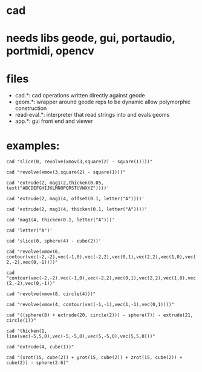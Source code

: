 # cad

# needs libs geode, gui, portaudio, portmidi, opencv

# files
* cad.*: cad operations written directly against geode
* geom.*: wrapper around geode reps to be dynamic allow polymorphic construction
* read-eval.*: interpreter that read strings into and evals geoms
* app.*: gui front end and viewer

# examples:

```cad "slice(0, revolve(xmov(3,square(2) - square(1))))"```

```cad "revolve(xmov(3,square(2) - square(1)))"```

```cad 'extrude(2, mag1(2,thicken(0.05, text("ABCDEFGHIJKLMNOPQRSTUVWXYZ"))))'```

```cad 'extrude(2, mag1(4, offset(0.1, letter("A"))))'```

```cad 'extrude(2, mag1(4, thicken(0.1, letter("A"))))'```

```cad 'mag1(4, thicken(0.1, letter("A")))'```

```cad 'letter("A")'```

```cad 'slice(0, sphere(4) - cube(2))'```

```cad "revolve(xmov(6, contour(vec(-2,-2),vec(-1,0),vec(-2,2),vec(0,1),vec(2,2),vec(1,0),vec(2,-2),vec(0,-1))))"```

```cad "contour(vec(-2,-2),vec(-1,0),vec(-2,2),vec(0,1),vec(2,2),vec(1,0),vec(2,-2),vec(0,-1))"```

```cad "revolve(xmov(8, circle(4)))"```

```cad "revolve(xmov(4, contour(vec(-1,-1),vec(1,-1),vec(0,1))))"```

```cad "((sphere(8) + extrude(20, circle(2))) - sphere(7)) - extrude(21, circle(1))"```

```cad "thicken(1, line(vec(-5,5,0),vec(-5,-5,0),vec(5,-5,0),vec(5,5,0)))"```

```cad "extrude(4, cube(1))"```

```cad "(xrot(15, cube(2)) + yrot(15, cube(2)) + zrot(15, cube(2)) + cube(2)) - sphere(2.6)"```

